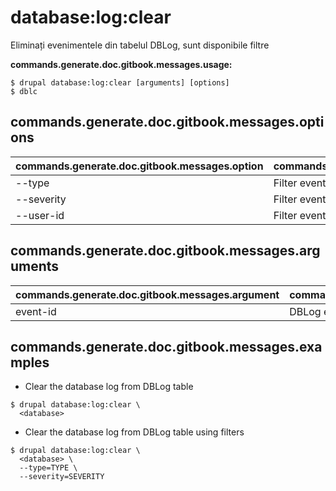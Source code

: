 # database:log:clear
Eliminați evenimentele din tabelul DBLog, sunt disponibile filtre

**commands.generate.doc.gitbook.messages.usage:**
```
$ drupal database:log:clear [arguments] [options]
$ dblc  
```

## commands.generate.doc.gitbook.messages.options
commands.generate.doc.gitbook.messages.option | commands.generate.doc.gitbook.messages.details
-------|-------------
--type | Filter events by a specific type
--severity | Filter events by a specific level of severity
--user-id | Filter events by a specific user id

## commands.generate.doc.gitbook.messages.arguments
commands.generate.doc.gitbook.messages.argument | commands.generate.doc.gitbook.messages.details
---------|-------------
event-id | DBLog event ID

## commands.generate.doc.gitbook.messages.examples
* Clear the database log from DBLog table
```
$ drupal database:log:clear \
  <database>
```
* Clear the database log from DBLog table using filters
```
$ drupal database:log:clear \
  <database> \
  --type=TYPE \
  --severity=SEVERITY
```
